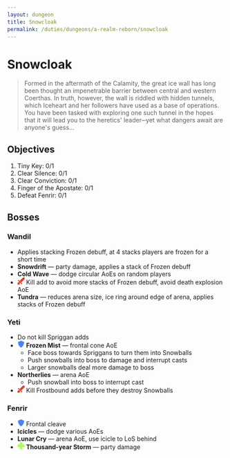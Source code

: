 ```yaml
---
layout: dungeon
title: Snowcloak
permalink: /duties/dungeons/a-realm-reborn/snowcloak
---
```


# Snowcloak

> Formed in the aftermath of the Calamity, the great ice wall has long been thought an impenetrable barrier between central and western Coerthas. In truth, however, the wall is riddled with hidden tunnels, which Iceheart and her followers have used as a base of operations. You have been tasked with exploring one such tunnel in the hopes that it will lead you to the heretics' leader─yet what dangers await are anyone's guess...

## Objectives

1. Tiny Key: 0/1
2. Clear Silence: 0/1
3. Clear Conviction: 0/1
4. Finger of the Apostate: 0/1
5. Defeat Fenrir: 0/1

## Bosses

### Wandil

- Applies stacking Frozen debuff, at 4 stacks players are frozen for a short time
- **Snowdrift** — party damage, applies a stack of Frozen debuff
- **Cold Wave** — dodge circular AoEs on random players
- ![](/assets/icons/role-dps.png) Kill add to avoid more stacks of Frozen debuff, avoid death explosion AoE
- **Tundra** — reduces arena size, ice ring around edge of arena, applies stacks of Frozen debuff

### Yeti

- Do not kill Spriggan adds
- ![](/assets/icons/role-tank.png) **Frozen Mist** — frontal cone AoE
  - Face boss towards Spriggans to turn them into Snowballs
  - Push snowballs into boss to damage and interrupt casts
  - Larger snowballs deal more damage to boss
- **Northerlies** — arena AoE
  - Push snowball into boss to interrupt cast
- ![](/assets/icons/role-dps.png) Kill Frostbound adds before they destroy Snowballs

### Fenrir

- ![](/assets/icons/role-tank.png) Frontal cleave
- **Icicles** — dodge various AoEs
- **Lunar Cry** — arena AoE, use icicle to LoS behind
- ![](/assets/icons/role-healer.png) **Thousand-year Storm** — party damage

